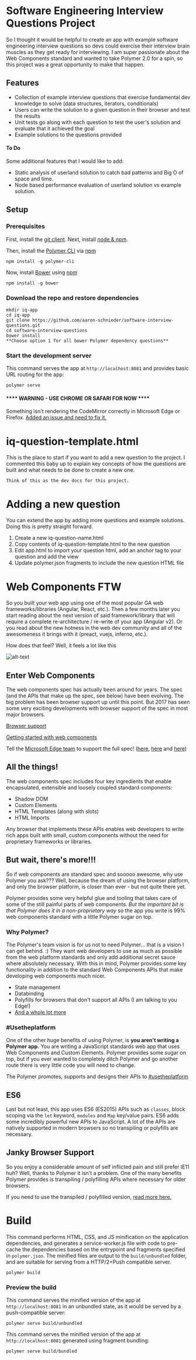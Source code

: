 # Software Engineering Interview Questions Project

So I thought it would be helpful to create an app with example software engineering interview questions so devs could exercise their interview brain muscles as they get ready for interviewing. I am super passionate about the Web Components standard and wanted to take Polymer 2.0 for a spin, so this project was a great opportunity to make that happen.

## Features
* Collection of example interview questions that exercise fundamental dev knowledge to solve (data structures, iterators, conditionals)
* Users can write the solution to a given question in their browser and test the results
* Unit tests go along with each question to test the user's solution and evaluate that it achieved the goal
* Example solutions to the questions provided

#### To Do
Some additional features that I would like to add:
* Static analysis of userland solution to catch bad patterns and Big O of space and time.
* Node based performance evaluation of userland solution vs example solution.

## Setup

### Prerequisites
First, install the [git client](https://git-scm.com/downloads). Next, install [node & npm](https://nodejs.org). 

Then, install the [Polymer CLI](https://github.com/Polymer/polymer-cli) via [npm](https://www.npmjs.com)

    npm install -g polymer-cli

Now, install [Bower](https://bower.io/) using [npm](https://www.npmjs.com)

    npm install -g bower

### Download the repo and restore dependencies

    mkdir iq-app
    cd iq-app      
    git clone https://github.com/aaron-schnieder/software-interview-questions.git
    cd software-interview-questions
    bower install
    **Choose option 1 for all bower Polymer dependency questions**

### Start the development server

This command serves the app at `http://localhost:8081` and provides basic URL
routing for the app:

    polymer serve

#### **** WARNING - USE CHROME OR SAFARI FOR NOW ****
Something isn't rendering the CodeMirror correctly in Microsoft Edge or Firefox. [Added an issue and need to fix it.](https://github.com/aaron-schnieder/software-interview-questions/issues/8)

# iq-question-template.html
This is the place to start if you want to add a new question to the project. I commented this baby up to explain key concepts of how the questions are built and
what needs to be done to create a new one.

`Think of this as the dev docs for this project.`

# Adding a new question

You can extend the app by adding more questions and example solutions. Doing this is pretty straight forward.

1. Create a new iq-question-name.html
2. Copy contents of iq-question-template.html to the new question
3. Edit app.html to import your question html, add an anchor tag to your question and add the view
4. Update polymer.json fragments to include the new question HTML file

# Web Components FTW
So you built your web app using one of the most popular GA web frameworks/libraries (Angular, React, etc.). Then a few months later you start reading about the next version of said framework/library that will require a complete re-architecture / re-write of your app (Angular v2). Or you read about the new hotness in the web dev community and all of the awesomeness it brings with it (preact, vuejs, inferno, etc.). 

How does that feel? Well, it feels a lot like this

![alt-text](https://media.tenor.com/images/ec46e93f5c45eafb689d5753af27d1f8/tenor.gif "Blow brains out.")

## Enter Web Components
The web components spec has actually been around for years. The spec (and the APIs that make up the spec, see below) have been evolving. The big problem has been browser support up until this point. But 2017 has seen some very exciting developments with browser support of the spec in most major browsers.

[Browser support](https://www.webcomponents.org/)

[Getting started with web components](https://www.webcomponents.org/introduction)

Tell the [Microsoft Edge team](https://developer.microsoft.com/en-us/microsoft-edge/platform/status/) to support the full spec! ([here](https://wpdev.uservoice.com/forums/257854-microsoft-edge-developer/suggestions/6263785-shadow-dom-unprefixed), [here](https://wpdev.uservoice.com/forums/257854-microsoft-edge-developer/suggestions/6261318-html-imports) and [here](https://wpdev.uservoice.com/forums/257854-microsoft-edge-developer/suggestions/6261298-custom-elements))

## All the things!
The web components spec includes four key ingredients that enable encapsulated, extensible and loosely coupled standard components:
* Shadow DOM
* Custom Elements
* HTML Templates (along with slots)
* HTML Imports

Any browser that implements these APIs enables web developers to write rich apps built with small, custom components without the need for proprietary frameworks or libraries.

## But wait, there's more!!!
So if web components are standard spec and sooooo awesome, why use Polymer you ask??? Well, because the dream of using the browser platform, and only the browser platform, is closer than ever - but not quite there yet. 

Polymer provides some very helpful glue and tooling that takes care of some of the still painful parts of web components. *But the important bit is that Polymer does it in a non-proprietary way* so the app you write is 99% web components standard with a little Polymer sugar on top. 

### Why Polymer? 
The Polymer's team vision is for us not to need Polymer... that is a vision I can get behind. :) They want web developers to use as much as possible from the web platform standards and only add additional secret sauce where absolutely necessary. With this in mind, Polymer provides some key functionality in addition to the standard Web Components APIs that make developing web components much nicer.
* State management
* Databinding
* Polyfills for browsers that don't support all APIs (I am talking to you Edge!)
* [And a whole lot more](https://www.polymer-project.org/2.0/start/)

### #Usetheplatform
One of the other huge benefits of using Polymer, is **you aren't writing a Polymer app.** You are writing a JavaScript standards web app that uses Web Components and Custom Elements. Polymer provides some sugar on top, but if you ever wanted to completely ditch Polymer and go another route there is very little code you will need to change.

The Polymer promotes, supports and designs their APIs to [#usetheplatform](https://twitter.com/search?q=%23usetheplatform&lang=en)

## ES6
Last but not least, this app uses ES6 (ES2015) APIs such as `classes`, block scoping via the `let` keyword, `modules` and `Map` key/value pairs. ES6 adds some incredibly powerful new APIs to JavaScript. A lot of the APIs are natively supported in modern browsers so no transpiling or polyfills are necessary.

## Janky Browser Support
So you enjoy a considerable amount of self inflicted pain and still prefer IE11 huh? Well, thanks to Polymer it isn't a problem. One of the many benefits Polymer provides is transpiling / polyfilling APIs where necessary for older browsers.

If you need to use the transpiled / polyfilled version, [read more here.](https://www.polymer-project.org/2.0/docs/polyfills)

# Build

This command performs HTML, CSS, and JS minification on the application
dependencies, and generates a service-worker.js file with code to pre-cache the
dependencies based on the entrypoint and fragments specified in `polymer.json`.
The minified files are output to the `build/unbundled` folder, and are suitable
for serving from a HTTP/2+Push compatible server.

    polymer build

### Preview the build

This command serves the minified version of the app at `http://localhost:8081`
in an unbundled state, as it would be served by a push-compatible server:

    polymer serve build/unbundled

This command serves the minified version of the app at `http://localhost:8081`
generated using fragment bundling:

    polymer serve build/bundled